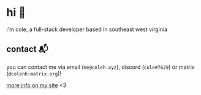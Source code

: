 # hi 👋
i'm cole, a full-stack developer based in southeast west virginia

## contact 📬
you can contact me via email (``me@coleh.xyz``), discord (``cole#7629``) or matrix (``@colenh:matrix.org``)!

[more info on my site](https://coleh.xyz) <3
